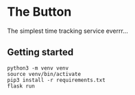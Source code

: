 # The Button

The simplest time tracking service everrr...

## Getting started

```shell
python3 -m venv venv
source venv/bin/activate
pip3 install -r requirements.txt
flask run
```